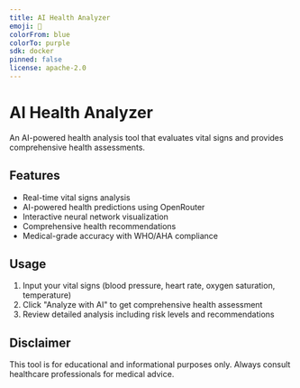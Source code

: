 ```yaml
---
title: AI Health Analyzer
emoji: 🏥
colorFrom: blue
colorTo: purple
sdk: docker
pinned: false
license: apache-2.0
---
```


# AI Health Analyzer

An AI-powered health analysis tool that evaluates vital signs and provides comprehensive health assessments.

## Features

- Real-time vital signs analysis
- AI-powered health predictions using OpenRouter
- Interactive neural network visualization
- Comprehensive health recommendations
- Medical-grade accuracy with WHO/AHA compliance

## Usage

1. Input your vital signs (blood pressure, heart rate, oxygen saturation, temperature)
2. Click "Analyze with AI" to get comprehensive health assessment
3. Review detailed analysis including risk levels and recommendations

## Disclaimer

This tool is for educational and informational purposes only. Always consult healthcare professionals for medical advice.
